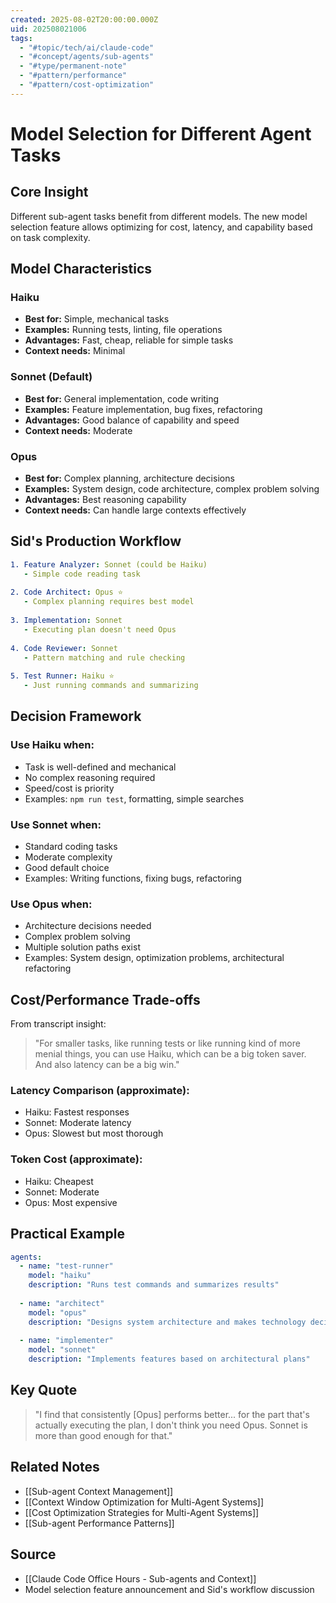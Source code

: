 ```yaml
---
created: 2025-08-02T20:00:00.000Z
uid: 202508021006
tags:
  - "#topic/tech/ai/claude-code"
  - "#concept/agents/sub-agents"
  - "#type/permanent-note"
  - "#pattern/performance"
  - "#pattern/cost-optimization"
---
```


# Model Selection for Different Agent Tasks

## Core Insight
Different sub-agent tasks benefit from different models. The new model selection feature allows optimizing for cost, latency, and capability based on task complexity.

## Model Characteristics

### Haiku
- **Best for:** Simple, mechanical tasks
- **Examples:** Running tests, linting, file operations
- **Advantages:** Fast, cheap, reliable for simple tasks
- **Context needs:** Minimal

### Sonnet (Default)
- **Best for:** General implementation, code writing
- **Examples:** Feature implementation, bug fixes, refactoring
- **Advantages:** Good balance of capability and speed
- **Context needs:** Moderate

### Opus
- **Best for:** Complex planning, architecture decisions
- **Examples:** System design, code architecture, complex problem solving
- **Advantages:** Best reasoning capability
- **Context needs:** Can handle large contexts effectively

## Sid's Production Workflow

```yaml
1. Feature Analyzer: Sonnet (could be Haiku)
   - Simple code reading task
   
2. Code Architect: Opus ⭐
   - Complex planning requires best model
   
3. Implementation: Sonnet
   - Executing plan doesn't need Opus
   
4. Code Reviewer: Sonnet
   - Pattern matching and rule checking
   
5. Test Runner: Haiku ⭐
   - Just running commands and summarizing
```

## Decision Framework

### Use Haiku when:
- Task is well-defined and mechanical
- No complex reasoning required
- Speed/cost is priority
- Examples: `npm run test`, formatting, simple searches

### Use Sonnet when:
- Standard coding tasks
- Moderate complexity
- Good default choice
- Examples: Writing functions, fixing bugs, refactoring

### Use Opus when:
- Architecture decisions needed
- Complex problem solving
- Multiple solution paths exist
- Examples: System design, optimization problems, architectural refactoring

## Cost/Performance Trade-offs

From transcript insight:
> "For smaller tasks, like running tests or like running kind of more menial things, you can use Haiku, which can be a big token saver. And also latency can be a big win."

### Latency Comparison (approximate):
- Haiku: Fastest responses
- Sonnet: Moderate latency  
- Opus: Slowest but most thorough

### Token Cost (approximate):
- Haiku: Cheapest
- Sonnet: Moderate
- Opus: Most expensive

## Practical Example

```yaml
agents:
  - name: "test-runner"
    model: "haiku"
    description: "Runs test commands and summarizes results"
    
  - name: "architect" 
    model: "opus"
    description: "Designs system architecture and makes technology decisions"
    
  - name: "implementer"
    model: "sonnet"  
    description: "Implements features based on architectural plans"
```

## Key Quote
> "I find that consistently [Opus] performs better... for the part that's actually executing the plan, I don't think you need Opus. Sonnet is more than good enough for that."

## Related Notes
- [[Sub-agent Context Management]]
- [[Context Window Optimization for Multi-Agent Systems]]
- [[Cost Optimization Strategies for Multi-Agent Systems]]
- [[Sub-agent Performance Patterns]]

## Source
- [[Claude Code Office Hours - Sub-agents and Context]]
- Model selection feature announcement and Sid's workflow discussion